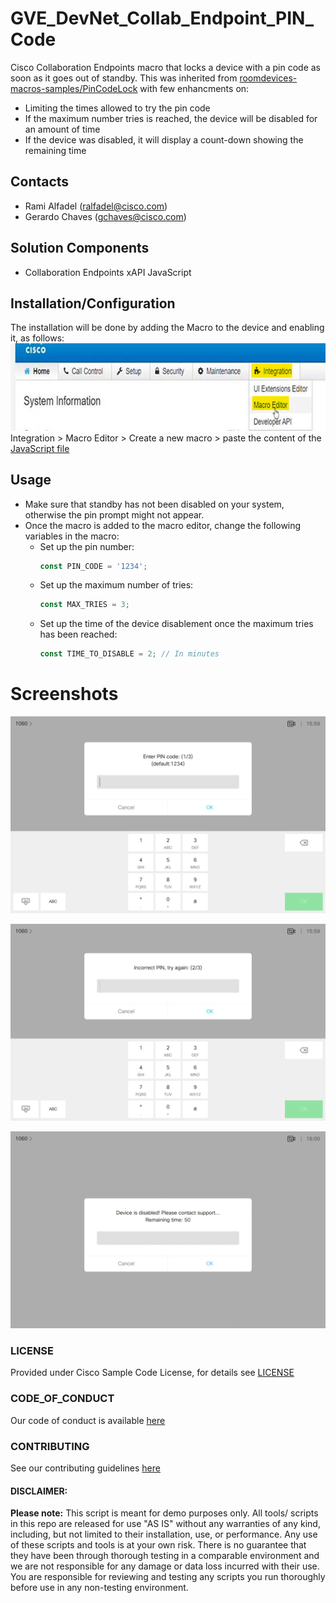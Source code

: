 # GVE_DevNet_Collab_Endpoint_PIN_Code
Cisco Collaboration Endpoints macro that locks a device with a pin code as soon as it goes out of standby. This was inherited from [roomdevices-macros-samples/PinCodeLock](https://github.com/CiscoDevNet/roomdevices-macros-samples/tree/master/Pin%20Code%20Lock) with few enhancments on: 
- Limiting the times allowed to try the pin code
- If the maximum number tries is reached, the device will be disabled for an amount of time 
- If the device was disabled, it will display a count-down showing the remaining time 


## Contacts
* Rami Alfadel (ralfadel@cisco.com)
* Gerardo Chaves (gchaves@cisco.com)

## Solution Components
* Collaboration Endpoints xAPI JavaScript 

## Installation/Configuration

The installation will be done by adding the Macro to the device and enabling it, as follows:  
![/IMAGES/menu.png](/IMAGES/menu.png)  
Integration > Macro Editor > Create a new macro > paste the content of the [JavaScript file](/lock_with_PIN_code.js)


## Usage

- Make sure that standby has not been disabled on your system, otherwise the pin prompt might not appear.
- Once the macro is added to the macro editor, change the following variables in the macro:  
    - Set up the pin number:  
        ```JavaScript
        const PIN_CODE = '1234';
        ```
    - Set up the maximum number of tries:  
        ```JavaScript
        const MAX_TRIES = 3;
        ```
    - Set up the time of the device disablement once the maximum tries has been reached:  
        ```JavaScript
        const TIME_TO_DISABLE = 2; // In minutes
        ```

# Screenshots

![/IMAGES/enter_pin.png](/IMAGES/enter_pin.png)

![/IMAGES/incorrect_pin.png](/IMAGES/incorrect_pin.png)

![/IMAGES/countdown.gif](/IMAGES/countdown.gif)

### LICENSE

Provided under Cisco Sample Code License, for details see [LICENSE](LICENSE.md)

### CODE_OF_CONDUCT

Our code of conduct is available [here](CODE_OF_CONDUCT.md)

### CONTRIBUTING

See our contributing guidelines [here](CONTRIBUTING.md)

#### DISCLAIMER:
<b>Please note:</b> This script is meant for demo purposes only. All tools/ scripts in this repo are released for use "AS IS" without any warranties of any kind, including, but not limited to their installation, use, or performance. Any use of these scripts and tools is at your own risk. There is no guarantee that they have been through thorough testing in a comparable environment and we are not responsible for any damage or data loss incurred with their use.
You are responsible for reviewing and testing any scripts you run thoroughly before use in any non-testing environment.